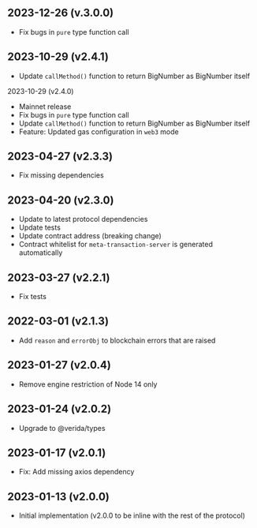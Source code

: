 2023-12-26 (v.3.0.0)
-------------------
- Fix bugs in `pure` type function call

2023-10-29 (v2.4.1)
-------------------

- Update `callMethod()` function to return BigNumber as BigNumber itself

2023-10-29 (v2.4.0)

- Mainnet release
- Fix bugs in `pure` type function call
- Update `callMethod()` function to return BigNumber as BigNumber itself
- Feature: Updated gas configuration in `web3` mode

2023-04-27 (v2.3.3)
-------------------

- Fix missing dependencies

2023-04-20 (v2.3.0)
-------------------

- Update to latest protocol dependencies
- Update tests
- Update contract address (breaking change)
- Contract whitelist for `meta-transaction-server` is generated automatically

2023-03-27 (v2.2.1)
-------------------

- Fix tests

2022-03-01 (v2.1.3)
-------------------

- Add `reason` and `errorObj` to blockchain errors that are raised

2023-01-27 (v2.0.4)
-------------------

- Remove engine restriction of Node 14 only

2023-01-24 (v2.0.2)
-------------------

- Upgrade to @verida/types

2023-01-17 (v2.0.1)
-------------------

- Fix: Add missing axios dependency

2023-01-13 (v2.0.0)
-------------------

- Initial implementation (v2.0.0 to be inline with the rest of the protocol)